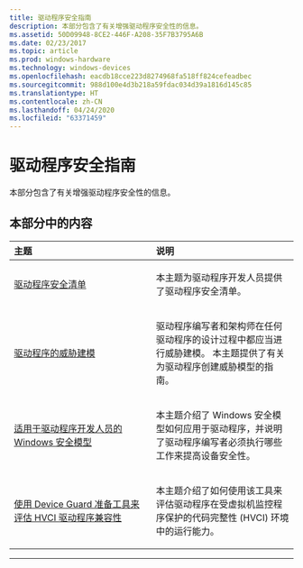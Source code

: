 ```yaml
---
title: 驱动程序安全指南
description: 本部分包含了有关增强驱动程序安全性的信息。
ms.assetid: 50D09948-8CE2-446F-A208-35F7B3795A6B
ms.date: 02/23/2017
ms.topic: article
ms.prod: windows-hardware
ms.technology: windows-devices
ms.openlocfilehash: eacdb18cce223d8274968fa518ff824cefeadbec
ms.sourcegitcommit: 988d100e4d3b218a59fdac034d39a1816d145c85
ms.translationtype: HT
ms.contentlocale: zh-CN
ms.lasthandoff: 04/24/2020
ms.locfileid: "63371459"
---
```

# <a name="driver-security-guidance"></a>驱动程序安全指南


本部分包含了有关增强驱动程序安全性的信息。

## <a name="span-idin_this_sectionspanin-this-section"></a><span id="in_this_section"></span>本部分中的内容


<table>
<colgroup>
<col width="50%" />
<col width="50%" />
</colgroup>
<thead>
<tr class="header">
<th align="left">主题</th>
<th align="left">说明</th>
</tr>
</thead>
<tbody>
<tr class="even">
<td align="left"><p><a href="driver-security-checklist.md" data-raw-source="[Driver security checklist](driver-security-checklist.md)">驱动程序安全清单</a></p></td>
<td align="left"><p>本主题为驱动程序开发人员提供了驱动程序安全清单。</p></td>
</tr>
<tr class="odd">
<td align="left"><p><a href="threat-modeling-for-drivers.md" data-raw-source="[Threat modeling for drivers](threat-modeling-for-drivers.md)">驱动程序的威胁建模</a></p></td>
<td align="left"><p>驱动程序编写者和架构师在任何驱动程序的设计过程中都应当进行威胁建模。 本主题提供了有关为驱动程序创建威胁模型的指南。</p></td>
</tr>
<tr class="even">
<td align="left"><p><a href="windows-security-model.md" data-raw-source="[Windows security model for driver developers](windows-security-model.md)">适用于驱动程序开发人员的 Windows 安全模型</a></p></td>
<td align="left"><p>本主题介绍了 Windows 安全模型如何应用于驱动程序，并说明了驱动程序编写者必须执行哪些工作来提高设备安全性。</p></td>
</tr>
<tr class="odd">
<td align="left"><p><a href="use-device-guard-readiness-tool.md" data-raw-source="[Use the Device Guard Readiness Tool to evaluate HVCI driver compatibility](use-device-guard-readiness-tool.md)">使用 Device Guard 准备工具来评估 HVCI 驱动程序兼容性</a></p></td>
<td align="left"><p>本主题介绍了如何使用该工具来评估驱动程序在受虚拟机监控程序保护的代码完整性 (HVCI) 环境中的运行能力。 </p></td>
</tr>
</tr>
</tbody>
</table>


 
---
 





